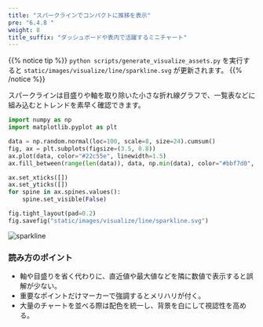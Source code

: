 ```yaml
---
title: "スパークラインでコンパクトに推移を表示"
pre: "6.4.8 "
weight: 8
title_suffix: "ダッシュボードや表内で活躍するミニチャート"
---
```


{{% notice tip %}}
`python scripts/generate_visualize_assets.py` を実行すると
`static/images/visualize/line/sparkline.svg` が更新されます。
{{% /notice %}}

スパークラインは目盛りや軸を取り除いた小さな折れ線グラフで、一覧表などに組み込むとトレンドを素早く確認できます。

```python
import numpy as np
import matplotlib.pyplot as plt

data = np.random.normal(loc=100, scale=8, size=24).cumsum()
fig, ax = plt.subplots(figsize=(3.5, 0.8))
ax.plot(data, color="#22c55e", linewidth=1.5)
ax.fill_between(range(len(data)), data, np.min(data), color="#bbf7d0", alpha=0.6)

ax.set_xticks([])
ax.set_yticks([])
for spine in ax.spines.values():
    spine.set_visible(False)

fig.tight_layout(pad=0.2)
fig.savefig("static/images/visualize/line/sparkline.svg")
```

![sparkline](/images/visualize/line/sparkline.svg)

### 読み方のポイント

- 軸や目盛りを省く代わりに、直近値や最大値などを隣に数値で表示すると誤解が少ない。
- 重要なポイントだけマーカーで強調するとメリハリが付く。
- 大量のチャートを並べる際は配色を統一し、背景を白にして視認性を高める。
